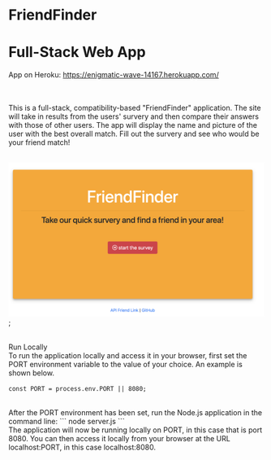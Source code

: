 # FriendFinder

# Full-Stack Web App

App on Heroku: https://enigmatic-wave-14167.herokuapp.com/


<br><br>
This is a full-stack, compatibility-based "FriendFinder" application. The site will take in results from the users' survery and then compare their answers with those of other users. The app will display the name and picture of the user with the best overall match. Fill out the survery and see who would be your friend match!
<br><br>

![FriendFinder](./public/friendfinder.png);

<br>
Run Locally
<br>
To run the application locally and access it in your browser, first set the PORT environment variable to the value of your choice. An example is shown below.

```
const PORT = process.env.PORT || 8080;
```
<br>
After the PORT environment has been set, run the Node.js application in the command line:
```
node server.js
```
<br>
The application will now be running locally on PORT, in this case that is port 8080. You can then access it locally from your browser at the URL localhost:PORT, in this case localhost:8080.





